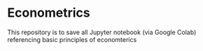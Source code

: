 # Econometrics
This repository is to save all Jupyter notebook (via Google Colab) referencing basic principles of economterics
